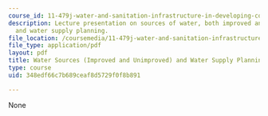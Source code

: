 ```yaml
---
course_id: 11-479j-water-and-sanitation-infrastructure-in-developing-countries-spring-2007
description: Lecture presentation on sources of water, both improved and unimproved,
  and water supply planning.
file_location: /coursemedia/11-479j-water-and-sanitation-infrastructure-in-developing-countries-spring-2007/348edf66c7b689ceaf8d5729f0f8b891_lect5_1.pdf
file_type: application/pdf
layout: pdf
title: Water Sources (Improved and Unimproved) and Water Supply Planning
type: course
uid: 348edf66c7b689ceaf8d5729f0f8b891

---
```

None